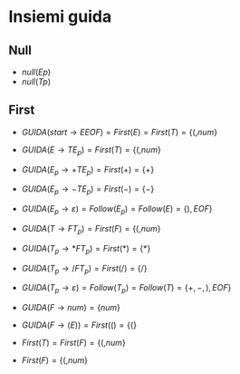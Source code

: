 # Insiemi guida

## Null

- $null( Ep )$
- $null( Tp )$
  
## First

- $GUIDA( start \rightarrow EEOF) = First(E)  = First(T)  = \{(, num \}$

- $GUIDA( E \rightarrow TE_p) = First(T) = \{(, num \}$

- $GUIDA( E_p \rightarrow +TE_p) = First(+) = \{+\}$

- $GUIDA( E_p \rightarrow -TE_p) = First(-) = \{-\}$

- $GUIDA( E_p \rightarrow \varepsilon) = Follow(E_p) = Follow(E) = \{), EOF\}$

- $GUIDA( T \rightarrow FT_p) = First(F) = \{(, num \}$

- $GUIDA( T_p \rightarrow *FT_p) = First(*) = \{*\}$

- $GUIDA( T_p \rightarrow /FT_p) = First(/) = \{/\}$

- $GUIDA( T_p \rightarrow \varepsilon) = Follow(T_p) = Follow(T) = \{+, -, ), EOF\}$

- $GUIDA(F \rightarrow num ) = \{num\}$

- $GUIDA( F \rightarrow (E)) = First(() = \{(\}$

- $First(T) = First(F) = \{(,num\}$

- $First(F) = \{(,num\}$

